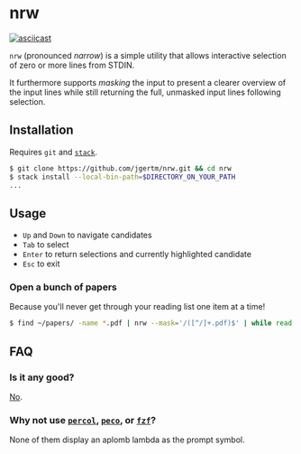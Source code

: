 # nrw

[![asciicast](https://asciinema.org/a/T1mm6MEznICvSDkYkayfQ8pT1.png)](https://asciinema.org/a/T1mm6MEznICvSDkYkayfQ8pT1)

`nrw` (pronounced *narrow*) is a simple utility that allows interactive
selection of zero or more lines from STDIN.

It furthermore supports *masking* the input to present a clearer overview of the
input lines while still returning the full, unmasked input lines following
selection.

## Installation

Requires `git` and [`stack`](https://docs.haskellstack.org/en/stable/README/).

``` sh
$ git clone https://github.com/jgertm/nrw.git && cd nrw
$ stack install --local-bin-path=$DIRECTORY_ON_YOUR_PATH
...
```

## Usage

- `Up` and `Down` to navigate candidates
- `Tab` to select
- `Enter` to return selections and currently highlighted candidate
- `Esc` to exit

### Open a bunch of papers

Because you'll never get through your reading list one item at a time!

``` sh
$ find ~/papers/ -name *.pdf | nrw --mask='/([^/]+.pdf)$' | while read -r pf; do open $pf; done
```

## FAQ

### Is it any good?

[No](https://github.com/jgertm/nrw/blob/master/src/Main.hs#L187-L193).


### Why not use [`percol`](https://github.com/mooz/percol), [`peco`](https://github.com/peco/peco), or [`fzf`](https://github.com/junegunn/fzf)?

None of them display an aplomb lambda as the prompt symbol.
